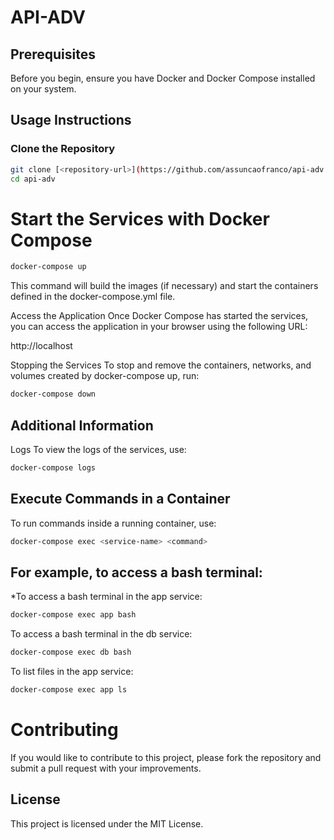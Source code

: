 # API-ADV

## Prerequisites

Before you begin, ensure you have Docker and Docker Compose installed on your system.

## Usage Instructions

### Clone the Repository

```bash
git clone [<repository-url>](https://github.com/assuncaofranco/api-adv.git)
cd api-adv
```

# Start the Services with Docker Compose

```bash
docker-compose up
```

This command will build the images (if necessary) and start the containers defined in the docker-compose.yml file.

Access the Application
Once Docker Compose has started the services, you can access the application in your browser using the following URL:

http://localhost

Stopping the Services
To stop and remove the containers, networks, and volumes created by docker-compose up, run:

```bash
docker-compose down
```

## Additional Information
Logs
To view the logs of the services, use:

```bash
docker-compose logs
```

## Execute Commands in a Container

To run commands inside a running container, use:
```bash
docker-compose exec <service-name> <command>
```

## For example, to access a bash terminal:
*To access a bash terminal in the app service:

```bash
docker-compose exec app bash
```
To access a bash terminal in the db service:

```bash
docker-compose exec db bash
```

To list files in the app service:

```bash
docker-compose exec app ls
```
# Contributing
If you would like to contribute to this project, please fork the repository and submit a pull request with your improvements.

## License
This project is licensed under the MIT License.
